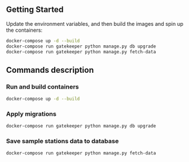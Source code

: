 ## Getting Started

Update the environment variables, and then build the images and spin up the containers:

```sh
docker-compose up -d --build
docker-compose run gatekeeper python manage.py db upgrade
docker-compose run gatekeeper python manage.py fetch-data
```

## Commands description
### Run and build containers
```sh
docker-compose up -d --build
```

### Apply migrations
```sh
docker-compose run gatekeeper python manage.py db upgrade
```

### Save sample stations data to database
```sh
docker-compose run gatekeeper python manage.py fetch-data
```
